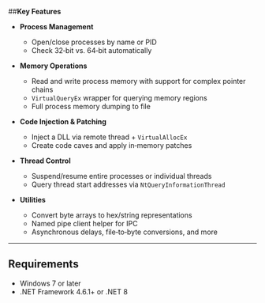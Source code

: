 ##**Key Features**
* **Process Management**

  * Open/close processes by name or PID
  * Check 32‑bit vs. 64‑bit automatically
* **Memory Operations**

  * Read and write process memory with support for complex pointer chains
  * `VirtualQueryEx` wrapper for querying memory regions
  * Full process memory dumping to file
* **Code Injection & Patching**

  * Inject a DLL via remote thread + `VirtualAllocEx`
  * Create code caves and apply in‑memory patches
* **Thread Control**

  * Suspend/resume entire processes or individual threads
  * Query thread start addresses via `NtQueryInformationThread`
* **Utilities**

  * Convert byte arrays to hex/string representations
  * Named pipe client helper for IPC
  * Asynchronous delays, file‑to‑byte conversions, and more

---

## Requirements

* Windows 7 or later
* .NET Framework 4.6.1+ or .NET 8
